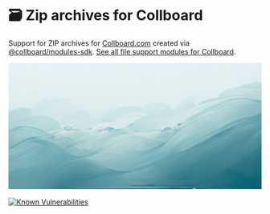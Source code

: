 # 🗃️ Zip archives for Collboard

Support for ZIP archives for [Collboard.com](https://collboard.com/) created via [@collboard/modules-sdk](https://www.npmjs.com/package/@collboard/modules-sdk).
[See all file support modules for Collboard](https://github.com/topics/collboard-file-support).



<!--Wallpaper-->
<!--⚠️WARNING: This section was generated by https://github.com/hejny/batch-project-editor/blob/main/src//workflows/315-ai-generated-wallpaper/4-aiGeneratedWallpaperUseInReadme.ts so every manual change will be overwritten.-->
![Wallpaper of 🗃️ Zip archives for Collboard](assets/ai/wallpaper/gallery/21ba3ff7-30fd-4f52-a380-4a7f8aa6adab-0_0.png)
<!--/Wallpaper-->

<!--Badges-->
<!--⚠️WARNING: This section was generated by https://github.com/hejny/batch-project-editor/blob/main/src/workflows/800-badges/badges.ts so every manual change will be overwritten.-->


[![Known Vulnerabilities](https://snyk.io/test/github/collboard/zip-support/badge.svg)](https://snyk.io/test/github/collboard/zip-support)
<!--[![License of 🗃️ Zip archives for Collboard](https://img.shields.io/github/license/collboard/zip-support.svg?style=flat)](https://github.com/collboard/zip-support/blob/main/LICENSE)-->
<!--[![lint](https://github.com/collboard/zip-support/actions/workflows/lint.yml/badge.svg)](https://github.com/collboard/zip-support/actions/workflows/lint.yml)-->
<!--[![test](https://github.com/collboard/zip-support/actions/workflows/test.yml/badge.svg)](https://github.com/collboard/zip-support/actions/workflows/test.yml)-->
<!--[![Issues](https://img.shields.io/github/issues/collboard/zip-support.svg?style=flat)](https://github.com/collboard/zip-support/issues)-->

<!--/Badges-->




